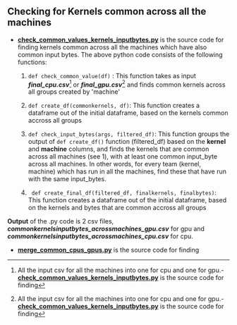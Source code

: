 ## Checking for Kernels common across all the machines ##

- **[check_common_values_kernels_inputbytes.py](https://github.com/elegant-h2020/ELEGANT-Planner/blob/ML-GNNs/ocludify_ML_gnns/results/check_common_values_kernels_inputbytes.py)** is the source code for finding kernels common across all the machines which have also common input bytes.
The above python code consists of the following functions:
  1. ```def check_common_value(df)``` : This function takes as input ***final_cpu.csv***[^1] or ***final_gpu.csv***[^1] and finds common kernels across all groups created by 'machine'

  2. ```def create_df(commonkernels, df)```: This function creates a dataframe out of the initial dataframe, based on the kernels common accross all groups

  3. ```def check_input_bytes(args, filtered_df)```: This function groups the output of ```def create_df()``` function (filtered_df) based on the **kernel** and **machine** columns, and finds the kernels that are common across all machines (see 1), with at least one common input_byte across all machines. In other words, for every team (kernel, machine) which has run in all the machines, find these that have run with the same input_bytes.

  4. ``` def create_final_df(filtered_df, finalkernels, finalbytes)```: This function creates a dataframe out of the initial dataframe, based on the kernels and bytes that are common accross all groups

**Output** of the .py code is 2 csv files, ***commonkernelsinputbytes_acrossmachines_gpu.csv*** for gpu and ***commonkernelsinputbytes_acrossmachines_cpu.csv*** for cpu.
 <br>

[^1]: All the input csv for all the machines into one for cpu and one for gpu.- **[check_common_values_kernels_inputbytes.py](https://github.com/elegant-h2020/ELEGANT-Planner/blob/ML-GNNs/ocludify_ML_gnns/results/check_common_values_kernels_inputbytes.py)** is the source code for finding

- **[merge_common_cpus_gpus.py](https://github.com/elegant-h2020/ELEGANT-Planner/blob/ML-GNNs/ocludify_ML_gnns/results/merge_common_cpus_gpus.py)** is the source code for finding
